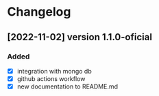 # Changelog

## [2022-11-02] version 1.1.0-oficial

### Added

- [x] integration with mongo db
- [x] github actions workflow
- [x] new documentation to README.md
